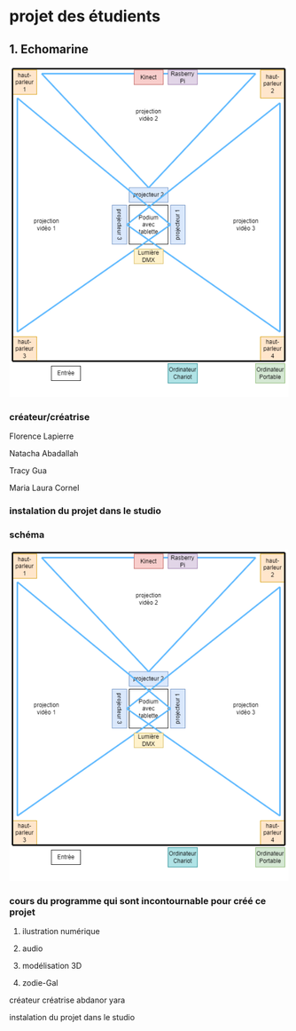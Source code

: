 # projet des étudients 

## 1. Echomarine

![image de présentation](media/shema.png)


### créateur/créatrise

Florence Lapierre 

Natacha Abadallah

Tracy Gua

Maria Laura Cornel

### instalation du projet dans le studio



### schéma
![image du schéma](media/shema.png)
### cours du programme qui sont incontournable pour créé ce projet
1. ilustration numérique 
2. audio
3. modélisation 3D

2. zodie-Gal


créateur créatrise 
abdanor yara

instalation du projet dans le studio
